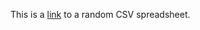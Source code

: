 This is a [link](https://github.com/waymandp/CalRBS/blob/master/data/tate-artists-mullen-cleaned.csv) to a random CSV spreadsheet.
